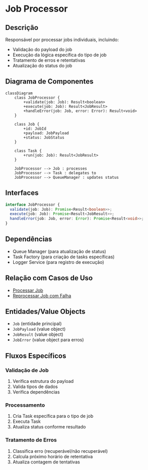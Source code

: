 # Job Processor

## Descrição
Responsável por processar jobs individuais, incluindo:
- Validação do payload do job
- Execução da lógica específica do tipo de job
- Tratamento de erros e retentativas
- Atualização do status do job

## Diagrama de Componentes
```mermaid
classDiagram
    class JobProcessor {
        +validate(job: Job): Result<boolean>
        +execute(job: Job): Result<JobResult>
        +handleError(job: Job, error: Error): Result<void>
    }

    class Job {
        +id: JobId
        +payload: JobPayload
        +status: JobStatus
    }

    class Task {
        +run(job: Job): Result<JobResult>
    }

    JobProcessor --> Job : processes
    JobProcessor --> Task : delegates to
    JobProcessor --> QueueManager : updates status
```

## Interfaces
```typescript
interface JobProcessor {
  validate(job: Job): Promise<Result<boolean>>;
  execute(job: Job): Promise<Result<JobResult>>;
  handleError(job: Job, error: Error): Promise<Result<void>>;
}
```

## Dependências
- Queue Manager (para atualização de status)
- Task Factory (para criação de tasks específicas)
- Logger Service (para registro de execução)

## Relação com Casos de Uso
- [Processar Job](../use-cases/process-job.md)
- [Reprocessar Job com Falha](../use-cases/retry-failed-job.md)

## Entidades/Value Objects
- `Job` (entidade principal)
- `JobPayload` (value object)
- `JobResult` (value object)
- `JobError` (value object para erros)

## Fluxos Específicos
### Validação de Job
1. Verifica estrutura do payload
2. Valida tipos de dados
3. Verifica dependências

### Processamento
1. Cria Task específica para o tipo de job
2. Executa Task
3. Atualiza status conforme resultado

### Tratamento de Erros
1. Classifica erro (recuperável/não recuperável)
2. Calcula próximo horário de retentativa
3. Atualiza contagem de tentativas